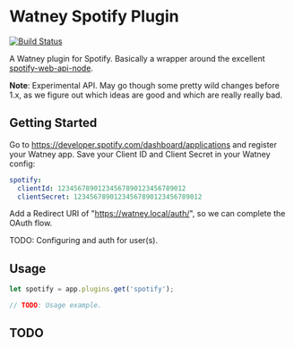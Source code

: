 Watney Spotify Plugin
================================

[![Build Status](https://travis-ci.org/doingweb/watney-plugin-spotify.svg?branch=master)](https://travis-ci.org/doingweb/watney-plugin-spotify)

A Watney plugin for Spotify. Basically a wrapper around the excellent [spotify-web-api-node](https://github.com/thelinmichael/spotify-web-api-node).

**Note**: Experimental API. May go though some pretty wild changes before 1.x, as we figure out which ideas are good and which are really really bad.

Getting Started
---------------

Go to https://developer.spotify.com/dashboard/applications and register your Watney app. Save your Client ID and Client Secret in your Watney config:

```yaml
spotify:
  clientId: 12345678901234567890123456789012
  clientSecret: 12345678901234567890123456789012
```

Add a Redirect URI of "https://watney.local/auth/", so we can complete the OAuth flow.

TODO: Configuring and auth for user(s).

Usage
-----

```js
let spotify = app.plugins.get('spotify');

// TODO: Usage example.
```

TODO
----

